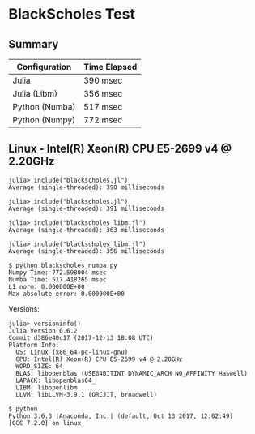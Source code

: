 # BlackScholes Test

## Summary

Configuration | Time Elapsed
----|----
Julia | 390 msec
Julia (Libm) | 356 msec
Python (Numba) | 517 msec
Python (Numpy) | 772 msec

## Linux - Intel(R) Xeon(R) CPU E5-2699 v4 @ 2.20GHz

```
julia> include("blackscholes.jl")
Average (single-threaded): 390 milliseconds

julia> include("blackscholes.jl")
Average (single-threaded): 391 milliseconds

julia> include("blackscholes_libm.jl")
Average (single-threaded): 363 milliseconds

julia> include("blackscholes_libm.jl")
Average (single-threaded): 356 milliseconds

$ python blackscholes_numba.py
Numpy Time: 772.598004 msec
Numba Time: 517.418265 msec
L1 norm: 0.000000E+00
Max absolute error: 0.000000E+00
```

Versions:
```
julia> versioninfo()
Julia Version 0.6.2
Commit d386e40c17 (2017-12-13 18:08 UTC)
Platform Info:
  OS: Linux (x86_64-pc-linux-gnu)
  CPU: Intel(R) Xeon(R) CPU E5-2699 v4 @ 2.20GHz
  WORD_SIZE: 64
  BLAS: libopenblas (USE64BITINT DYNAMIC_ARCH NO_AFFINITY Haswell)
  LAPACK: libopenblas64_
  LIBM: libopenlibm
  LLVM: libLLVM-3.9.1 (ORCJIT, broadwell)

$ python
Python 3.6.3 |Anaconda, Inc.| (default, Oct 13 2017, 12:02:49)
[GCC 7.2.0] on linux

```
